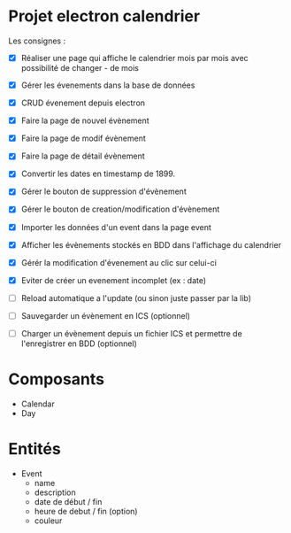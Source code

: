# Projet electron calendrier

Les consignes :

- [x] Réaliser une page qui affiche le calendrier mois par mois avec possibilité de changer - de mois
- [x] Gérer les évenements dans la base de données
- [x] CRUD évenement depuis electron
- [x] Faire la page de nouvel évènement
- [x] Faire la page de modif évènement
- [x] Faire la page de détail évènement
- [x] Convertir les dates en timestamp de 1899.
- [x] Gérer le bouton de suppression d'évènement
- [x] Gérer le bouton de creation/modification d'évènement
- [x] Importer les données d'un event dans la page event
- [x] Afficher les évènements stockés en BDD dans l'affichage du calendrier
- [x] Gérér la modification d'évenement au clic sur celui-ci
- [x] Eviter de créer un evenement incomplet (ex : date)

- [ ] Reload automatique a l'update (ou sinon juste passer par la lib)
- [ ] Sauvegarder un évènement en ICS (optionnel)
- [ ] Charger un évènement depuis un fichier ICS et permettre de l'enregistrer en BDD (optionnel)

# Composants

- Calendar
- Day

# Entités

- Event
    - name
    - description
    - date de début / fin
    - heure de debut / fin (option)
    - couleur